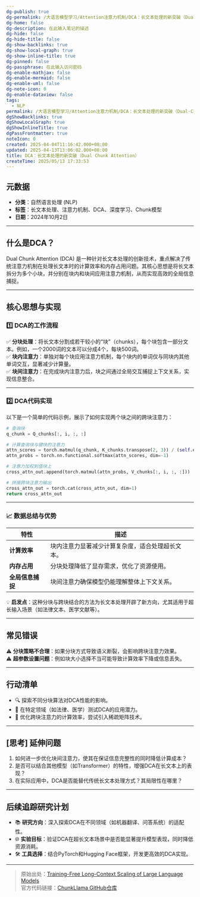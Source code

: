 ```yaml
---
dg-publish: true
dg-permalink: /大语言模型学习/Attention注意力机制/DCA：长文本处理的新突破（Dual-Chunk-Attention）
dg-home: false
dg-description: 在此输入笔记的描述
dg-hide: false
dg-hide-title: false
dg-show-backlinks: true
dg-show-local-graph: true
dg-show-inline-title: true
dg-pinned: false
dg-passphrase: 在此输入访问密码
dg-enable-mathjax: false
dg-enable-mermaid: false
dg-enable-uml: false
dg-note-icon: 0
dg-enable-dataview: false
tags:
  - NLP
permalink: /大语言模型学习/Attention注意力机制/DCA：长文本处理的新突破（Dual-Chunk-Attention）/
dgShowBacklinks: true
dgShowLocalGraph: true
dgShowInlineTitle: true
dgPassFrontmatter: true
noteIcon: 0
created: 2025-04-04T11:16:42.000+08:00
updated: 2025-04-13T13:06:02.000+08:00
title: DCA：长文本处理的新突破（Dual Chunk Attention）
createTime: 2025/05/13 17:33:53
---
```




## 元数据  
- **分类**：自然语言处理 (NLP)  
- **标签**：长文本处理、注意力机制、DCA、深度学习、Chunk模型  
- **日期**：2024年10月2日    

---



## 什么是DCA？  
Dual Chunk Attention (DCA) 是一种针对长文本处理的创新技术，重点解决了传统注意力机制在处理长文本时的计算效率和内存占用问题。其核心思想是将长文本拆分为多个小块，并分别在块内和块间应用注意力机制，从而实现高效的全局信息捕捉。  

---



## 核心思想与实现  

### 1️⃣ DCA的工作流程  
✅ **分块处理**：将长文本分割成若干较小的“块”（chunks），每个块包含一部分文本。例如，一个2000词的文本可以分成4个，每块500词。  
✅ **块内注意力**：单独对每个块应用注意力机制，每个块内的单词仅与同块内其他单词交互，显著减少计算量。  
✅ **块间注意力**：在完成块内注意力后，块之间通过全局交互捕捉上下文关系，实现信息整合。  

---


### 2️⃣ DCA代码实现  
以下是一个简单的代码示例，展示了如何实现两个块之间的跨块注意力：

```python
# 查询块
q_chunk = Q_chunks[:, i, :, :] 

# 计算查询块与键块的注意力
attn_scores = torch.matmul(q_chunk, K_chunks.transpose(2, 3)) / (self.embed_size ** 0.5)
attn_probs = torch.nn.functional.softmax(attn_scores, dim=-1)

# 注意力加权到值块上
cross_attn_out.append(torch.matmul(attn_probs, V_chunks[:, i, :, :]))

# 拼接跨块注意力输出
cross_attn_out = torch.cat(cross_attn_out, dim=1)
return cross_attn_out
```

---


### 📈 数据总结与优势  
| 特性           | 描述                                                                 |
|----------------|----------------------------------------------------------------------|
| **计算效率**   | 块内注意力显著减少计算复杂度，适合处理超长文本。                     |
| **内存占用**   | 分块处理降低了显存需求，优化了资源使用。                             |
| **全局信息捕捉**| 块间注意力确保模型仍能理解整体上下文关系。                          |

💡 **启发点**：这种分块与跨块结合的方法为长文本处理开辟了新方向，尤其适用于超长输入场景（如法律文本、医学文献等）。  

---



## 常见错误  
⚠️ **分块策略不合理**：如果分块方式导致语义断裂，会影响跨块注意力效果。  
⚠️ **超参数设置问题**：例如块大小选择不当可能导致计算效率下降或信息丢失。  

---



## 行动清单  
- 🔍 探索不同分块算法对DCA性能的影响。  
- 🧪 在特定领域（如法律、医学）测试DCA的应用潜力。  
- 🚀 优化跨块注意力的计算效率，尝试引入稀疏矩阵技术。  

---



## [思考] 延伸问题  
1. 如何进一步优化块间注意力，使其在保证信息完整性的同时降低计算成本？  
2. 是否可以结合其他模型（如Transformer）的特性，增强DCA在长文本上的表现？  
3. 在实际应用中，DCA是否能替代传统长文本处理方式？其局限性在哪里？  

---



## 后续追踪研究计划  
- 📚 **研究方向**：深入探索DCA在不同领域（如机器翻译、问答系统）的适配性。  
- 🌐 **实验目标**：验证DCA在超长文本场景中是否能显著提升模型表现，同时降低资源消耗。  
- 🛠️ **工具选择**：结合PyTorch和Hugging Face框架，开发更高效的DCA实现。  

---

> 原始出处：[Training-Free Long-Context Scaling of Large Language Models](https://arxiv.org/pdf/2402.17463)  
> 官方代码链接：[ChunkLlama GitHub仓库](https://github.com/HKUNLP/ChunkLlama/blob/main/chunkqwen_attn_replace.py)
